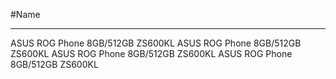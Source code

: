 #Name
___
ASUS ROG Phone 8GB/512GB ZS600KL
ASUS ROG Phone 8GB/512GB ZS600KL
ASUS ROG Phone 8GB/512GB ZS600KL
ASUS ROG Phone 8GB/512GB ZS600KL